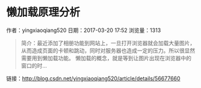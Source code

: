 # 懒加载原理分析
作者：yingxiaoqiang520
日期：2017-03-20 17:52
浏览量：1313
> 简介：最近添加了相册功能到网站上，一旦打开浏览器就会加载大量图片，从而造成页面的卡顿和跳动，同时对服务器也造成一定的压力。所以很显然需要用到懒加载功能。
懒加载的概念，就是等到让图片出现在浏览器中的窗口的时...

 链接：http://blog.csdn.net/yingxiaoqiang520/article/details/56677660
